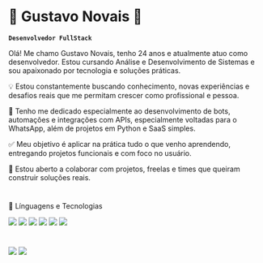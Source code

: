 # 💢 Gustavo Novais 💢

**`Desenvolvedor FullStack`**

Olá! Me chamo Gustavo Novais, tenho 24 anos e atualmente atuo como desenvolvedor. Estou cursando Análise e Desenvolvimento de Sistemas e sou apaixonado por tecnologia e soluções práticas.

💡 Estou constantemente buscando conhecimento, novas experiências e desafios reais que me permitam crescer como profissional e pessoa.

🚀 Tenho me dedicado especialmente ao desenvolvimento de bots, automações e integrações com APIs, especialmente voltadas para o WhatsApp, além de projetos em Python e SaaS simples.

✅ Meu objetivo é aplicar na prática tudo o que venho aprendendo, entregando projetos funcionais e com foco no usuário.

🤝 Estou aberto a colaborar com projetos, freelas e times que queiram construir soluções reais.
#
🧰 Línguagens e Tecnologias
<p> <img src="https://img.shields.io/badge/Python-3776AB?style=for-the-badge&logo=python&logoColor=white"/> <img src="https://img.shields.io/badge/C++-00599C?style=for-the-badge&logo=c%2b%2b&logoColor=white"/> <img src="https://img.shields.io/badge/JavaScript-F7DF1E?style=for-the-badge&logo=javascript&logoColor=black"/> <img src="https://img.shields.io/badge/PHP-777BB4?style=for-the-badge&logo=php&logoColor=white"/> <img src="https://img.shields.io/badge/HTML5-E34F26?style=for-the-badge&logo=html5&logoColor=white"/> <img src="https://img.shields.io/badge/CSS3-1572B6?style=for-the-badge&logo=css3&logoColor=white"/> </p>

#
![](http://github-profile-summary-cards.vercel.app/api/cards/profile-details?username=Gustavonovaiis&theme=algolia)  ![](http://github-profile-summary-cards.vercel.app/api/cards/stats?username=Gustavonovaiis&theme=algolia) 


